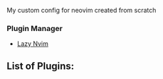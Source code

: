 My custom config for neovim created from scratch

### Plugin Manager
- [Lazy Nvim](https://github.com/folke/lazy.nvim)

## List of Plugins:
